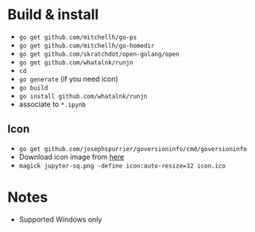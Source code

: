 # Build & install
* `go get github.com/mitchellh/go-ps`
* `go get github.com/mitchellh/go-homedir`
* `go get github.com/skratchdot/open-golang/open`
* `go get github.com/whatalnk/runjn`
* `cd`
* `go generate` (if you need icon)
* `go build`
* `go install github.com/whatalnk/runjn`
* associate to `*.ipynb`

## Icon 
* `go get github.com/josephspurrier/goversioninfo/cmd/goversioninfo`
* Download icon image from [here](https://github.com/jupyter/design/raw/master/logo/png-1x/jupyter-sq.png)
* `magick jupyter-sq.png -define icon:auto-resize=32 icon.ico`

# Notes
* Supported Windows only

